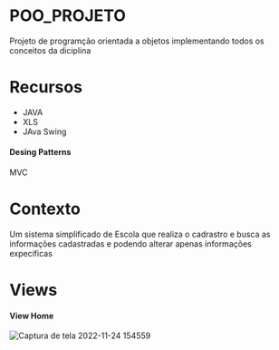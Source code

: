# POO_PROJETO
Projeto de programção orientada a objetos implementando todos os conceitos da diciplina 
# Recursos
* JAVA
* XLS
* JAva Swing
#### Desing Patterns
MVC

# Contexto
Um sistema simplificado de Escola que realiza o cadrastro e busca as informações cadastradas e podendo alterar apenas informações expecificas


# Views
#### View Home
![Captura de tela 2022-11-24 154559](https://user-images.githubusercontent.com/65256753/209877301-2c0d6225-25e3-43d2-8007-45855f685332.png)



